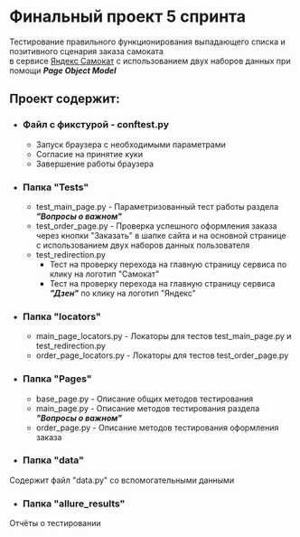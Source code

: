 # Финальный проект 5 спринта

Тестирование правильного функционирования выпадающего списка и позитивного сценария заказа самоката\
в сервисе [Яндекс Самокат](https://qa-scooter.praktikum-services.ru/order) с использованием двух наборов данных при помощи ***Page Object Model***

## Проект содержит:

- ### Файл с фикстурой - conftest.py
  + Запуск браузера с необходимыми параметрами
  + Согласие на принятие куки
  + Завершение работы браузера
- ### Папка "Tests"
  + test_main_page.py - Параметризованный тест работы раздела ***"Вопросы о важном"*** 
  + test_order_page.py - Проверка успешного оформления заказа через кнопки "Заказать" в шапке сайта и на основной странице\
с использованием двух наборов данных пользователя
  + test_redirection.py 
    - Тест на проверку перехода на главную страницу сервиса по клику на логотип "Самокат"
    - Тест на проверку перехода на главную страницу сервиса ***"Дзен"*** по клику на логотип "Яндекс"

- ### Папка "locators"
    + main_page_locators.py - Локаторы для тестов test_main_page.py и test_redirection.py
    + order_page_locators.py - Локаторы для тестов test_order_page.py

- ### Папка "Pages"
    + base_page.py - Описание общих методов тестирования
    + main_page.py - Описание методов тестирования раздела ***"Вопросы о важном"***
    + order_page.py - Описание методов тестирования оформления заказа
  
- ### Папка "data"
Содержит файл "data.py" со вспомогательными данными

- ### Папка "allure_results"
Отчёты о тестировании
  